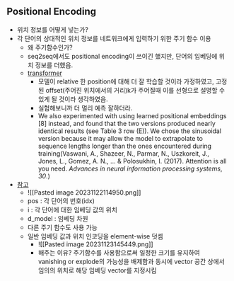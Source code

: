 ## Positional Encoding
- 위치 정보를 어떻게 넣는가?
- 각 단어의 상대적인 위치 정보를 네트워크에게 입력하기 위한 주기 함수 이용
	- 왜 주기함수인가?
	- seq2seq에서도 positional encoding이 쓰이긴 했지만, 단어의 임베딩에 위치 정보를 더했음.
	- [transformer](https://proceedings.neurips.cc/paper/2017/file/3f5ee243547dee91fbd053c1c4a845aa-Paper.pdf)
		- 모델이 relative 한 position에 대해 더 잘 학습할 것이라 가정하였고, 고정된 offset(주어진 위치에서의 거리)k가 주어질때 이를 선형으로 설명할 수 있게 될 것이라 생각하였음.
		- 실험해보니까 더 멀리 예측 잘하더라.
		- We also experimented with using learned positional embeddings [8] instead, and found that the two versions produced nearly identical results (see Table 3 row (E)). We chose the sinusoidal version because it may allow the model to extrapolate to sequence lengths longer than the ones encountered during training(Vaswani, A., Shazeer, N., Parmar, N., Uszkoreit, J., Jones, L., Gomez, A. N., ... & Polosukhin, I. (2017). Attention is all you need. _Advances in neural information processing systems_, _30_.)
- [참고](https://www.youtube.com/watch?v=AA621UofTUA)
	- ![[Pasted image 20231122114950.png]]
	- pos : 각 단어의 번호(idx)
	- i : 각 단어에 대한 임베딩 값의 위치
	- d_model : 임베딩 차원
	- 다른 주기 함수도 사용 가능
	- 일반 임베딩 값과 위치 인코딩을 element-wise 덧셈
		- ![[Pasted image 20231123145449.png]]
		- 해주는 이유? 주기함수를 사용함으로써 일정한 크기를 유지하여 vanishing or explode의 가능성을 배제함과 동시에 vector 공간 상에서 임의의 위치로 해당 임베딩 vector를 지정시킴
